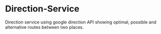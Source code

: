 # Direction-Service
Direction service using google direction API showing optimal, possible and alternative routes between two places.
